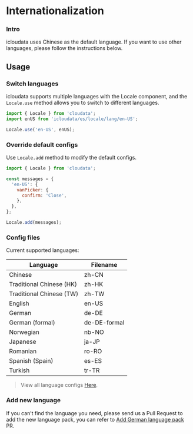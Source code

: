 # Internationalization

### Intro

icloudata uses Chinese as the default language. If you want to use other languages, please follow the instructions below.

## Usage

### Switch languages

icloudata supports multiple languages with the Locale component, and the `Locale.use` method allows you to switch to different languages.

```js
import { Locale } from 'cloudata';
import enUS from 'icloudata/es/locale/lang/en-US';

Locale.use('en-US', enUS);
```

### Override default configs

Use `Locale.add` method to modify the default configs.

```js
import { Locale } from 'cloudata';

const messages = {
  'en-US': {
    vanPicker: {
      confirm: 'Close',
    },
  },
};

Locale.add(messages);
```

### Config files

Current supported languages:

| Language                 | Filename     |
| ------------------------ | ------------ |
| Chinese                  | zh-CN        |
| Traditional Chinese (HK) | zh-HK        |
| Traditional Chinese (TW) | zh-TW        |
| English                  | en-US        |
| German                   | de-DE        |
| German (formal)          | de-DE-formal |
| Norwegian                | nb-NO        |
| Japanese                 | ja-JP        |
| Romanian                 | ro-RO        |
| Spanish (Spain)          | es-ES        |
| Turkish                  | tr-TR        |

> View all language configs [Here](https://github.com/youzan/vant/tree/dev/src/locale/lang).

### Add new language

If you can’t find the language you need, please send us a Pull Request to add the new language pack, you can refer to [Add German language pack](https://github.com/youzan/vant/pull/7245) PR.
